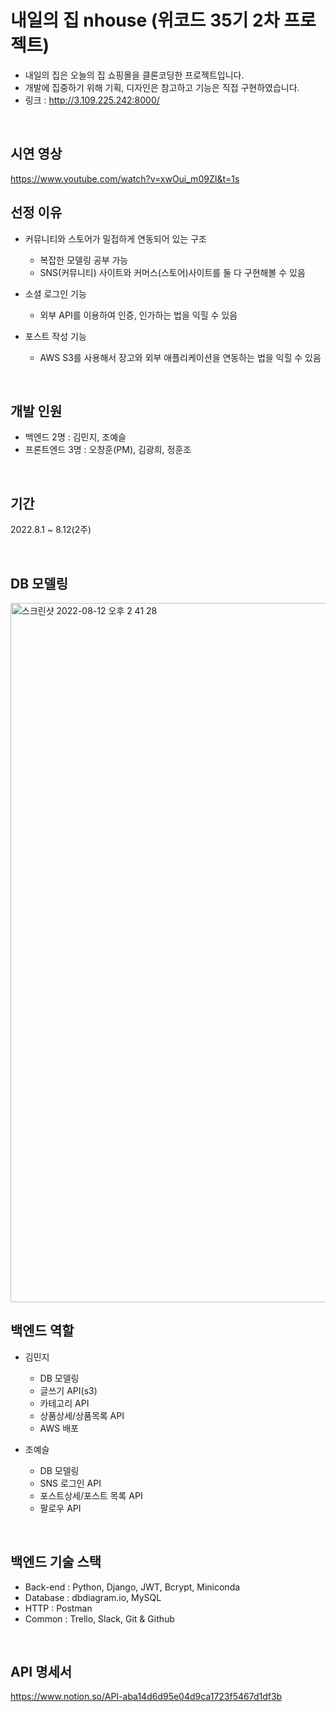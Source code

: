 # 내일의 집 nhouse (위코드 35기 2차 프로젝트)
- 내일의 집은 오늘의 집 쇼핑몰을 클론코딩한 프로젝트입니다. 
- 개발에 집중하기 위해 기획, 디자인은 참고하고 기능은 직접 구현하였습니다.
- 링크 : http://3.109.225.242:8000/

<br>

## 시연 영상
https://www.youtube.com/watch?v=xwOui_m09ZI&t=1s

## 선정 이유
- 커뮤니티와 스토어가 밀접하게 연동되어 있는 구조
   + 복잡한 모델링 공부 가능
   + SNS(커뮤니티) 사이트와 커머스(스토어)사이트를 둘 다 구현해볼 수 있음

- 소셜 로그인 기능 
   + 외부 API를 이용하여 인증, 인가하는 법을 익힐 수 있음

- 포스트 작성 기능 
   + AWS S3를 사용해서 장고와 외부 애플리케이션을 연동하는 법을 익힐 수 있음

<br>

## 개발 인원
- 백엔드 2명 : 김민지, 조예슬
- 프론트엔드 3명 : 오창훈(PM), 김광희, 정훈조

<br>

## 기간
2022.8.1 ~ 8.12(2주)

<br>

## DB 모델링

<img width="1119" alt="스크린샷 2022-08-12 오후 2 41 28" src="https://user-images.githubusercontent.com/47664802/184291868-638cb04f-b180-40ec-8a93-9a5e95a9f108.png">


<br>

## 백엔드 역할
- 김민지
   - DB 모델링
   - 글쓰기 API(s3)
   - 카테고리 API
   - 상품상세/상품목록 API
   - AWS 배포 
   
- 조예슬
   - DB 모델링
   - SNS 로그인 API
   - 포스트상세/포스트 목록 API
   - 팔로우 API
   
<br>

## 백엔드 기술 스택
- Back-end : Python, Django, JWT, Bcrypt, Miniconda
- Database : dbdiagram.io, MySQL
- HTTP : Postman
- Common : Trello, Slack, Git & Github

<br>

## API 명세서
https://www.notion.so/API-aba14d6d95e04d9ca1723f5467d1df3b
